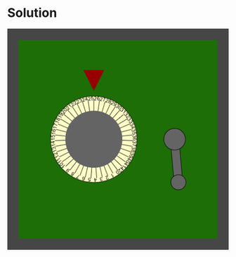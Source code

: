 # Solution
![alt text](https://github.com/Rosaverde/UoL_ITP1_Sleuth/blob/main/303-0/solution.jpg?raw=true)